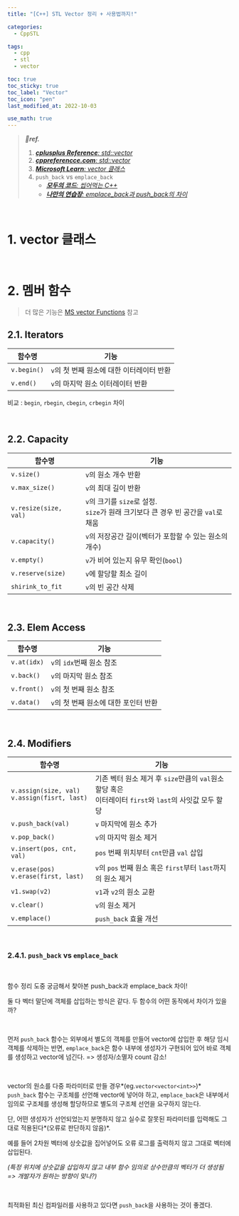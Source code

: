 ```yaml
---
title: "[C++] STL Vector 정리 + 사용법까지!"

categories:
  - CppSTL

tags:
  - cpp
  - stl
  - vector

toc: true
toc_sticky: true
toc_label: "Vector"
toc_icon: "pen"
last_modified_at: 2022-10-03

use_math: true
---
```




> ***💚ref.***
>
> 1.  [***cplusplus Reference**: std::vector*](https://cplusplus.com/reference/vector/vector/)
> 1.  [***cppreferencce.com**: std::vector*](https://en.cppreference.com/w/cpp/container/vector)
> 2.  [***Microsoft Learn**: vector 클래스*](https://learn.microsoft.com/ko-kr/cpp/standard-library/vector-class?view=msvc-170)
> 4.  `push_back` vs `emplace_back`
>     *   [***모두의 코드**: 씹어먹는 C++*](https://modoocode.com/326)
>     *   [***나만의 연습장**: emplace_back과 push_back의 차이*](https://openmynotepad.tistory.com/10)

<br>


# **1. vector 클래스**

<br>

# **2. 멤버 함수**

>   더 많은 기능은 [MS vector Functions](https://learn.microsoft.com/ko-kr/cpp/standard-library/vector-class?view=msvc-170#functions) 참고



## **2.1. Iterators**

| 함수명      | 기능                                      |
| ----------- | ----------------------------------------- |
| `v.begin()` | `v`의 첫 번째 원소에 대한 이터레이터 반환 |
| `v.end()`   | `v`의 마지막 원소 이터레이터 반환         |

비교 : `begin`, `rbegin`, `cbegin`, `crbegin` 차이

<br>

## **2.2. Capacity**

| 함수명                | 기능                                                         |
| --------------------- | ------------------------------------------------------------ |
| `v.size()`            | `v`의 원소 개수 반환                                         |
| `v.max_size()`        | `v`의 최대 길이 반환                                         |
| `v.resize(size, val)` | `v`의 크기를 `size`로 설정. <br>`size`가 원래 크기보다 큰 경우 빈 공간을 `val`로 채움 |
| `v.capacity()`        | `v`의 저장공간 길이(벡터가 포함할 수 있는 원소의 개수)       |
| `v.empty()`           | `v`가 비어 있는지 유무 확인(`bool`)                          |
| `v.reserve(size)`     | `v`에 할당할 최소 길이                                       |
| `shirink_to_fit`      | `v`의 빈 공간 삭제                                           |


<br>

## **2.3. Elem Access**

| 함수명      | 기능                                  |
| ----------- | ------------------------------------- |
| `v.at(idx)` | `v`의 `idx`번째 원소 참조             |
| `v.back()`  | `v`의 마지막 원소 참조                |
| `v.front()` | `v`의 첫 번째 원소 참조               |
| `v.data()`  | `v`의 첫 번째 원소에 대한 포인터 반환 |

<br>

## **2.4. Modifiers**

| 함수명                                           | 기능                                                         |
| ------------------------------------------------ | ------------------------------------------------------------ |
| `v.assign(size, val)`<br>`v.assign(fisrt, last)` | 기존 벡터 원소 제거 후 `size`만큼의 `val`원소 할당 혹은<br>이터레이터 `first`와 `last`의 사잇값 모두 할당 |
| `v.push_back(val)`                               | `v` 마지막에 원소 추가                                       |
| `v.pop_back()`                                   | `v`의 마지막 원소 제거                                       |
| `v.insert(pos, cnt, val)`                        | `pos` 번째 위치부터 `cnt`만큼 `val` 삽입                     |
| `v.erase(pos)`<br>`v.erase(first, last)`         | `v`의 `pos` 번째 원소 혹은 `first`부터 `last`까지의 원소 제거 |
| `v1.swap(v2)`                                    | `v1`과 `v2`의 원소 교환                                      |
| `v.clear()`                                      | `v`의 원소 제거                                              |
| `v.emplace()`                                    | `push_back` 효율 개선                                        |



<br>

### **2.4.1. `push_back` vs `emplace_back`**

<br>

함수 정리 도중 궁금해서 찾아본 push_back과 emplace_back 차이!

둘 다 벡터 말단에 객체를 삽입하는 방식은 같다. 두 함수의 어떤 동작에서 차이가 있을까?

<br>

먼저 `push_back` 함수는 외부에서 별도의 객체를 만들어 vector에 삽입한 후 해당 임시 객체를 삭제하는 반면, `emplace_back`은 함수 내부에 생성자가 구현되어 있어 바로 객체를 생성하고 vector에 넘긴다. => 생성자/소멸자 count 감소!

<br>

vector의 원소를 다중 파라미터로 만들 경우*(eg.`vector<vector<int>>`)* `push_back` 함수는 구조체를 선언해 vector에 넣어야 하고,  `emplace_back`은 내부에서 임의로 구조체를 생성해 할당하므로 별도의 구조체 선언을 요구하지 않는다.

단, 어떤 생성자가 선언되었는지 분명하지 않고 실수로 잘못된 파라미터를 입력해도 그대로 적용된다*(오류로 판단하지 않음)*.

예를 들어 2차원 벡터에 상숫값을 집어넣어도 오류 로그를 출력하지 않고 그대로 벡터에 삽입된다. 

*(특정 위치에 상숫값을 삽입하지 않고 내부 함수 임의로 상수만큼의 벡터가 더 생성됨 => 개발자가 원하는 방향이 맞나?)*

<br>

최적화된 최신 컴파일러를 사용하고 있다면 `push_back`을 사용하는 것이 좋겠다.

<br>